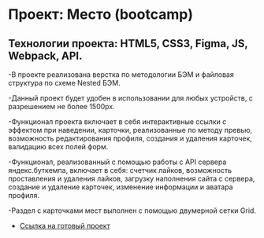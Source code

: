 # Проект: Место (bootcamp)

## Технологии проекта: HTML5, CSS3, Figma, JS, Webpack, API.

-В проекте реализована верстка по методологии БЭМ и файловая структура по схеме Nested БЭМ.

-Данный проект будет удобен в использовании для любых устройств, с разрешением не более 1500px.


-Функционал проекта включает в себя интерактивные ссылки с эффектом при наведении, карточки, 
реализованные по методу превью, возможность редактирования профиля, создания и удаления карточек, 
валидацию всех полей форм.

-Функционал, реализованный с помощью работы с API сервера яндекс.буткемпа, включает в себя: 
счетчик лайков, возможность проставления и удаления лайков, загрузку наполнения сайта с сервера, 
создание и удаление карточек, изменение информации и аватара профиля. 

-Раздел с карточками мест выполнен с помощью двумерной сетки Grid.

* [Ссылка на готовый проект](https://alinabrbr.github.io/mesto-project-bootcamp/)


